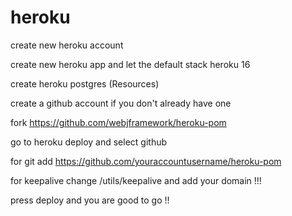 # heroku

create new heroku account

create new heroku app  and let the default stack heroku 16

create heroku postgres (Resources)

create a github account if you don't already have one 

fork https://github.com/webjframework/heroku-pom

go to heroku deploy and select github

for git add https://github.com/youraccountusername/heroku-pom

for keepalive change /utils/keepalive and add your domain !!!

press deploy and you are good to go !!












